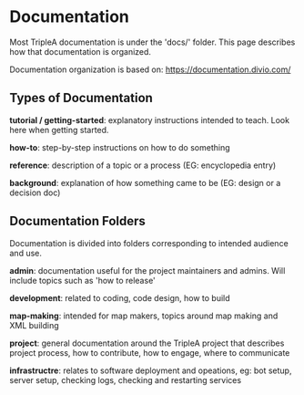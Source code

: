 # Documentation

Most TripleA documentation is under the 'docs/' folder.
This page describes how that documentation is organized.

Documentation organization is based on: <https://documentation.divio.com/>

## Types of Documentation

**tutorial / getting-started**: explanatory instructions intended to teach.
Look here when getting started.

**how-to**: step-by-step instructions on how to do something

**reference**: description of a topic or a process (EG: encyclopedia entry)

**background**: explanation of how something came to be (EG: design or a decision doc)

## Documentation Folders

Documentation is divided into folders corresponding to intended audience and use.

**admin**: documentation useful for the project maintainers and admins. Will include
topics such as 'how to release'

**development**: related to coding, code design, how to build

**map-making**: intended for map makers, topics around map making and XML building

**project**: general documentation around the TripleA project that describes project
process, how to contribute, how to engage, where to communicate

**infrastructre**: relates to software deployment and opeations,
eg: bot setup, server setup, checking logs, checking and restarting services

